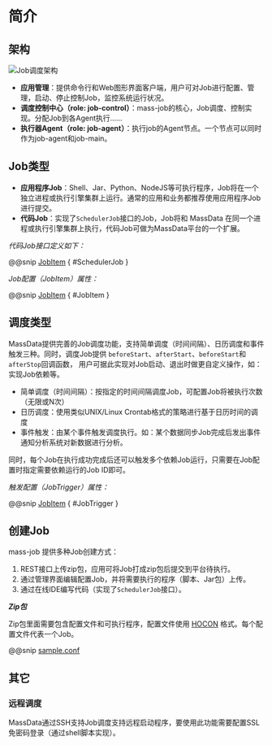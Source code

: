 # 简介

## 架构

![Job调度架构](../static/SchedulerPlatformArchitecture.svg)

- **应用管理**：提供命令行和Web图形界面客户端，用户可对Job进行配置、管理，启动、停止控制Job，监控系统运行状况。
- **调度控制中心（role: job-control）**：mass-job的核心，Job调度、控制实现。分配Job到各Agent执行……
- **执行器Agent（role: job-agent）**：执行job的Agent节点。一个节点可以同时作为job-agent和job-main。

## Job类型

- **应用程序Job**：Shell、Jar、Python、NodeJS等可执行程序，Job将在一个独立进程或执行引擎集群上运行。通常的应用和业务都推荐使用应用程序Job进行提交。
- **代码Job**：实现了`SchedulerJob`接口的Job，Job将和 MassData 在同一个进程或执行引擎集群上执行，代码Job可做为MassData平台的一个扩展。

*代码Job接口定义如下：*

@@snip [JobItem](../../../../../mass-core/src/main/scala/mass/core/job/SchedulerJob.scala) { #SchedulerJob }

*Job配置（JobItem）属性：*

@@snip [JobItem](../../../../../mass-core/src/main/protobuf/mass/data/job/job.proto) { #JobItem }

## 调度类型

MassData提供完善的Job调度功能，支持简单调度（时间间隔）、日历调度和事件触发三种。同时，调度Job提供 `beforeStart`、`afterStart`、`beforeStart`和`afterStop`回调函数，
用户可据此实现对Job启动、退出时做更自定义操作，如：实现Job依赖等。

- 简单调度（时间间隔）：按指定的时间间隔调度Job，可配置Job将被执行次数（无限或N次）
- 日历调度：使用类似UNIX/Linux Crontab格式的策略进行基于日历时间的调度
- 事件触发：由某个事件触发调度执行。如：某个数据同步Job完成后发出事件通知分析系统对新数据进行分析。

同时，每个Job在执行成功完成后还可以触发多个依赖Job运行，只需要在Job配置时指定需要依赖运行的Job ID即可。

*触发配置（JobTrigger）属性：*

@@snip [JobItem](../../../../../mass-core/src/main/protobuf/mass/data/job/job.proto) { #JobTrigger }

## 创建Job

mass-job 提供多种Job创建方式：

1. REST接口上传zip包，应用可将Job打成zip包后提交到平台待执行。
2. 通过管理界面编辑配置Job，并将需要执行的程序（脚本、Jar包）上传。
3. 通过在线IDE编写代码（实现了`SchedulerJob`接口）。

***Zip包***

Zip包里面需要包含配置文件和可执行程序，配置文件使用 [HOCON](https://github.com/lightbend/config) 格式。每个配置文件代表一个Job。

@@snip [sample.conf](../../../../../mass-job/src/universal/examples/sample-job/sample.conf)

## 其它

### 远程调度

MassData通过SSH支持Job调度支持远程启动程序，要使用此功能需要配置SSL免密码登录（通过shell脚本实现）。
